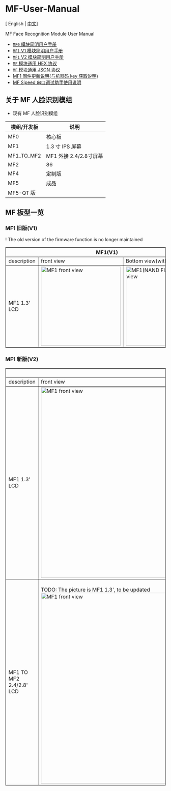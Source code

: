# MF-User-Manual

[ English | [中文](./README_ZH.md)]

MF Face Recognition Module User Manual


- [`MF0` 模块简明用户手册](./zh_CN/mf0_get_started.md)
- [`MF1` V1 模块简明用户手册](./zh_CN/m01_mf1_v1_get_started.md)
- [`MF1` V2 模块简明用户手册](./zh_CN/m02_mf1_v2_get_started.md)
- [`MF` 模块通用 HEX 协议](./zh_CN/p02_mf_protocol_manual_v2_hex_zh_CN.md)
- [`MF` 模块通用 JSON 协议](./zh_CN/p03_mf_protocol_manual_v2_json_zh_CN.md)
- [MF1 固件更新说明(与机器码 key 获取说明) ](./zh_CN/k01_update_firmware_and_get_key.md)
- [MF Sipeed 串口调试助手使用说明](./zh_CN/t01_mf_sipeed_serail_port_tools.md)


## 关于 MF 人脸识别模组

- 现有 MF 人脸识别模组

| 模组/开发板 | 说明 |
| --- | --- |
| MF0 | 核心板 |
| MF1 | 1.3 寸 IPS 屏幕 |
| MF1_TO_MF2 | MF1 外接 2.4/2.8寸屏幕 |
| MF2 | 86 |
| MF4 | 定制版 |
| MF5 | 成品 |
| MF5-QT 版 | |

## MF 板型一览


### MF1 旧版(V1)

! The old version of the firmware function is no longer maintained

<table border="1">
    <tr>
        <th colspan=3>MF1(V1) </th>
    </tr>
    <tr>
        <td widtd="100">description</td>
        <td >front view</td>
        <td>Bottom view(with NAND) </td>
    </tr>
    <tr>
        <td width="100">MF1 1.3' LCD</td>
        <td>
            <img src="./assets/mf_module/mf1_front_v1.png" height="250" alt="MF1 front view">
        </td>
        <td>
            <img src="./assets/mf_module/mf1_bottom_v1(nand).png" height="250" alt="MF1(NAND Flash) Bottom view">
        </td>
    </tr>
</table>


### MF1 新版(V2)

<table border="1">
    <tr>
        <th colspan=4>MF1(V2)</th>
    </tr>
    <tr>
        <td  width="100">description</td>
        <td>front view </td>
        <td>Bottom view(without NAND) </td>
        <td>Bottom view(with NAND) </td>
    </tr>
    <tr>
        <td width="100">MF1 1.3' LCD</td>
        <td>
            <img src="./assets/mf_module/mf1_front_v2.png" width="600" alt="MF1 front view">
        </td>
        <td>
            <img src="./assets/mf_module/mf1_bottom_v2.png" width="600" alt="MF1 Bottom view">
        </td>
        <td>
            <img src="./assets/mf_module/mf1_bottom_v2(nand).png" width="600" alt="MF1(NAND Flash) Bottom view">
        </td>
    </tr>
    <tr>
        <td>MF1 TO MF2 2.4/2.8' LCD</td>
        <td>
            <br> TODO: The picture is MF1 1.3', to be updated</br>
            <img src="./assets/mf_module/mf1_front_v2.png" width="600" alt="MF1 front view">
        </td>
        <td>
            <br> TODO: The picture is MF1 1.3', to be updated</br>
            <img src="./assets/mf_module/mf1_bottom_v2.png" width="600" alt="MF1 Bottom view">
        </td>
        <td>
            <br> TODO: The picture is MF1 1.3', to be updated</br>
            <img src="./assets/mf_module/mf1_bottom_v2(nand).png" width="600" alt="MF1(NAND Flash) Bottom view">
        </td>
    </tr>
</table>
